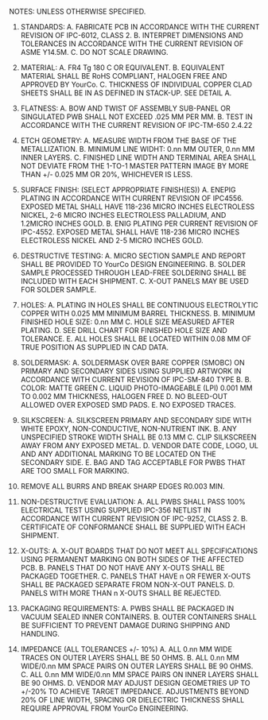 NOTES: UNLESS OTHERWISE SPECIFIED.

1. STANDARDS:
    A. FABRICATE PCB IN ACCORDANCE WITH THE CURRENT REVISION OF IPC-6012, CLASS 2.
    B. INTERPRET DIMENSIONS AND TOLERANCES IN ACCORDANCE WITH THE CURRENT REVISION OF ASME Y14.5M.
    C. DO NOT SCALE DRAWING.

2. MATERIAL:
    A. FR4 Tg 180 C OR EQUIVALENT.
    B. EQUIVALENT MATERIAL SHALL BE RoHS COMPLIANT, HALOGEN FREE AND APPROVED BY YourCo.
    C. THICKNESS OF INDIVIDUAL COPPER CLAD SHEETS SHALL BE IN AS DEFINED IN STACK-UP. SEE DETAIL A.

3. FLATNESS:
    A. BOW AND TWIST OF ASSEMBLY SUB-PANEL OR SINGULATED PWB SHALL NOT EXCEED .025 MM PER MM.
    B. TEST IN ACCORDANCE WITH THE CURRENT REVISION OF IPC-TM-650 2.4.22

4. ETCH GEOMETRY:
    A. MEASURE WIDTH FROM THE BASE OF THE METALLIZATION.
    B. MINIMUM LINE WIDHT: 0.nn MM OUTER, 0.nn MM INNER LAYERS.
    C. FINISHED LINE WIDTH AND TERMINAL AREA SHALL NOT DEVIATE FROM THE 1-TO-1 MASTER PATTERN IMAGE BY MORE 
       THAN +/- 0.025 MM OR 20%, WHICHEVER IS LESS.

5. SURFACE FINISH: (SELECT APPROPRIATE FINISH(ES))
    A. ENEPIG PLATING IN ACCORDANCE WITH CURRENT REVISION OF IPC4556. EXPOSED METAL SHALL HAVE 118-236 MICRO INCHES 
       ELECTROLESS NICKEL, 2-6 MICRO INCHES ELECTROLESS PALLADIUM, AND 1.2MICRO INCHES GOLD.
    B. ENIG PLATING PER CURRENT REVISION OF IPC-4552. EXPOSED METAL SHALL HAVE 118-236 MICRO INCHES 
       ELECTROLESS NICKEL AND 2-5 MICRO INCHES GOLD.

6. DESTRUCTIVE TESTING:
    A. MICRO SECTION SAMPLE AND REPORT SHALL BE PROVIDED TO YourCo DESIGN ENGINEERING.
    B. SOLDER SAMPLE PROCESSED THROUGH LEAD-FREE SOLDERING SHALL BE INCLUDED WITH EACH SHIPMENT.
    C. X-OUT PANELS MAY BE USED FOR SOLDER SAMPLE.

7. HOLES:
    A. PLATING IN HOLES SHALL BE CONTINUOUS ELECTROLYTIC COPPER WITH 0.025 MM MINIMUM BARREL THICKNESS.
    B. MINIMUM FINISHED HOLE SIZE: 0.nn MM
    C. HOLE SIZE MEASURED AFTER PLATING.
    D. SEE DRILL CHART FOR FINISHED HOLE SIZE AND TOLERANCE.
    E. ALL HOLES SHALL BE LOCATED WITHIN 0.08 MM OF TRUE POSITION AS SUPPLIED IN CAD DATA.

8. SOLDERMASK:
    A. SOLDERMASK OVER BARE COPPER (SMOBC) ON PRIMARY AND SECONDARY SIDES USING SUPPLIED ARTWORK 
       IN ACCORDANCE WITH CURRENT REVISION OF IPC-SM-840 TYPE B.
    B. COLOR: MATTE GREEN
    C. LIQUID PHOTO-IMAGEABLE (LPI) 0.001 MM TO 0.002 MM THICKNESS, HALOGEN FREE
    D. NO BLEED-OUT ALLOWED OVER EXPOSED SMD PADS.
    E. NO EXPOSED TRACES.

9. SILKSCREEN:
    A. SILKSCREEN PRIMARY AND SECONDARY SIDE WITH WHITE EPOXY, NON-CONDUCTIVE, NON-NUTRIENT INK.
    B. ANY UNSPECIFIED STROKE WIDTH SHALL BE 0.13 MM
    C. CLIP SILKSCREEN AWAY FROM ANY EXPOSED METAL.
    D. VENDOR DATE CODE, LOGO, UL AND ANY ADDITIONAL MARKING TO BE LOCATED ON THE SECONDARY SIDE.
    E. BAG AND TAG ACCEPTABLE FOR PWBS THAT ARE TOO SMALL FOR MARKING.

10. REMOVE ALL BURRS AND BREAK SHARP EDGES R0.003 MIN.

11. NON-DESTRUCTIVE EVALUATION:
    A. ALL PWBS SHALL PASS 100% ELECTRICAL TEST USING SUPPLIED IPC-356 NETLIST IN ACCORDANCE WITH CURRENT REVISION OF IPC-9252, CLASS 2.
    B. CERTIFICATE OF CONFORMANCE SHALL BE SUPPLIED WITH EACH SHIPMENT.

12. X-OUTS:
    A. X-OUT BOARDS THAT DO NOT MEET ALL SPECIFICATIONS USING PERMANENT MARKING ON BOTH SIDES OF THE AFFECTED PCB.
    B. PANELS THAT DO NOT HAVE ANY X-OUTS SHALL BE PACKAGED TOGETHER.
    C. PANELS THAT HAVE n OR FEWER X-OUTS SHALL BE PACKAGED SEPARATE FROM NON-X-OUT PANELS.
    D. PANELS WITH MORE THAN n X-OUTS SHALL BE REJECTED.

13. PACKAGING REQUIREMENTS:
    A. PWBS SHALL BE PACKAGED IN VACUUM SEALED INNER CONTAINERS.
    B. OUTER CONTAINERS SHALL BE SUFFICIENT TO PREVENT DAMAGE DURING SHIPPING AND HANDLING.

14. IMPEDANCE (ALL TOLERANCES +/- 10%)
    A. ALL 0.nn MM WIDE TRACES ON OUTER LAYERS SHALL BE 50 OHMS.
    B. ALL 0.nn MM WIDE/0.nn MM SPACE PAIRS ON OUTER LAYERS SHALL BE 90 OHMS.
    C. ALL 0.nn MM WIDE/0.nn MM SPACE PAIRS ON INNER LAYERS SHALL BE 90 OHMS.
    D. VENDOR MAY ADJUST DESIGN GEOMETRIES UP TO +/-20% TO ACHIEVE TARGET IMPEDANCE. ADJUSTMENTS BEYOND 20% OF LINE WIDTH, 
       SPACING OR DIELECTRIC THICKNESS SHALL REQUIRE APPROVAL FROM YourCo ENGINEERING.
